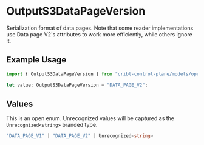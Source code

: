 # OutputS3DataPageVersion

Serialization format of data pages. Note that some reader implementations use Data page V2's attributes to work more efficiently, while others ignore it.

## Example Usage

```typescript
import { OutputS3DataPageVersion } from "cribl-control-plane/models/operations";

let value: OutputS3DataPageVersion = "DATA_PAGE_V2";
```

## Values

This is an open enum. Unrecognized values will be captured as the `Unrecognized<string>` branded type.

```typescript
"DATA_PAGE_V1" | "DATA_PAGE_V2" | Unrecognized<string>
```